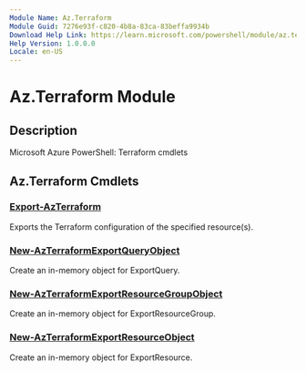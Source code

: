 ```yaml
---
Module Name: Az.Terraform
Module Guid: 7276e93f-c820-4b8a-83ca-83beffa9934b
Download Help Link: https://learn.microsoft.com/powershell/module/az.terraform
Help Version: 1.0.0.0
Locale: en-US
---
```


# Az.Terraform Module
## Description
Microsoft Azure PowerShell: Terraform cmdlets

## Az.Terraform Cmdlets
### [Export-AzTerraform](Export-AzTerraform.md)
Exports the Terraform configuration of the specified resource(s).

### [New-AzTerraformExportQueryObject](New-AzTerraformExportQueryObject.md)
Create an in-memory object for ExportQuery.

### [New-AzTerraformExportResourceGroupObject](New-AzTerraformExportResourceGroupObject.md)
Create an in-memory object for ExportResourceGroup.

### [New-AzTerraformExportResourceObject](New-AzTerraformExportResourceObject.md)
Create an in-memory object for ExportResource.

